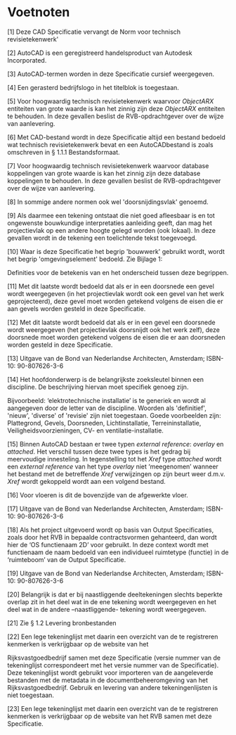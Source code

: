 # Voetnoten

[1] Deze CAD Specificatie vervangt de Norm voor technisch
revisietekenwerk'

[2] AutoCAD is een geregistreerd handelsproduct van Autodesk
Incorporated.

[3] AutoCAD-termen worden in deze Specificatie cursief weergegeven.

[4] Een gerasterd bedrijfslogo in het titelblok is toegestaan.

[5] Voor hoogwaardig technisch revisietekenwerk waarvoor *ObjectARX*
entiteiten van grote waarde is kan het zinnig zijn deze *ObjectARX*
entiteiten te behouden. In deze gevallen beslist de RVB-opdrachtgever
over de wijze van aanlevering.

[6] Met CAD-bestand wordt in deze Specificatie altijd een bestand
bedoeld wat technisch revisietekenwerk bevat en een AutoCADbestand is
zoals omschreven in § 1.1.1 Bestandsformaat.

[7] Voor hoogwaardig technisch revisietekenwerk waarvoor database
koppelingen van grote waarde is kan het zinnig zijn deze database
koppelingen te behouden. In deze gevallen beslist de RVB-opdrachtgever
over de wijze van aanlevering.

[8] In sommige andere normen ook wel 'doorsnijdingsvlak' genoemd.

[9] Als daarmee een tekening ontstaat die niet goed afleesbaar is en tot
ongewenste bouwkundige interpretaties aanleiding geeft, dan mag het
projectievlak op een andere hoogte gelegd worden (ook lokaal). In deze
gevallen wordt in de tekening een toelichtende tekst toegevoegd.

[10] Waar is deze Specificatie het begrip 'bouwwerk' gebruikt wordt,
wordt het begrip 'omgevingselement' bedoeld. Zie Bijlage 1:

Definities voor de betekenis van en het onderscheid tussen deze
begrippen.

[11] Met dit laatste wordt bedoeld dat als er in een doorsnede een gevel
wordt weergegeven (in het projectievlak wordt ook een gevel van het werk
geprojecteerd), deze gevel moet worden getekend volgens de eisen die er
aan gevels worden gesteld in deze Specificatie.

[12] Met dit laatste wordt bedoeld dat als er in een gevel een doorsnede
wordt weergegeven (het projectievlak doorsnijdt ook het werk zelf), deze
doorsnede moet worden getekend volgens de eisen die er aan doorsneden
worden gesteld in deze Specificatie.

[13] Uitgave van de Bond van Nederlandse Architecten, Amsterdam;
ISBN-10: 90-807626-3-6

[14] Het hoofdonderwerp is de belangrijkste zoeksleutel binnen een
discipline. De beschrijving hiervan moet specifiek genoeg zijn.

Bijvoorbeeld: ‘elektrotechnische installatie’ is te generiek en wordt al
aangegeven door de letter van de discipline. Woorden als 'definitief',
'nieuw', 'diverse' of 'revisie' zijn niet toegestaan. Goede voorbeelden
zijn: Plattegrond, Gevels, Doorsneden, Lichtinstallatie,
Terreininstallatie, Veiligheidsvoorzieningen, CV- en
ventilatie-installatie.

[15] Binnen AutoCAD bestaan er twee typen *external reference*:
*overlay* en *attached*. Het verschil tussen deze twee types is het
gedrag bij meervoudige innesteling. In tegenstelling tot het *Xref* type
*attached* wordt een *external reference* van het type *overlay* niet
‘meegenomen’ wanneer het bestand met de betreffende *Xref* verwijzingen
op zijn beurt weer d.m.v. *Xref* wordt gekoppeld wordt aan een volgend
bestand.

[16] Voor vloeren is dit de bovenzijde van de afgewerkte vloer.

[17] Uitgave van de Bond van Nederlandse Architecten, Amsterdam;
ISBN-10: 90-807626-3-6

[18] Als het project uitgevoerd wordt op basis van Output Specificaties,
zoals door het RVB in bepaalde contractsvormen gehanteerd, dan wordt
hier de ‘OS functienaam 2D’ voor gebruikt. In deze context wordt met
functienaam de naam bedoeld van een individueel ruimtetype (functie) in
de ‘ruimteboom’ van de Output Specificatie.

[19] Uitgave van de Bond van Nederlandse Architecten, Amsterdam;
ISBN-10: 90-807626-3-6

[20] Belangrijk is dat er bij naastliggende deeltekeningen slechts
beperkte overlap zit in het deel wat in de ene tekening wordt
weergegeven en het deel wat in de andere –naastliggende- tekening wordt
weergegeven.

[21] Zie § 1.2 Levering bronbestanden

[22] Een lege tekeninglijst met daarin een overzicht van de te
registreren kenmerken is verkrijgbaar op de website van het

Rijksvastgoedbedrijf samen met deze Specificatie (versie nummer van de
tekeninglijst correspondeert met het versie nummer van de Specificatie).
Deze tekeninglijst wordt gebruikt voor importeren van de aangeleverde
bestanden met de metadata in de documentbeheeromgeving van het
Rijksvastgoedbedrijf. Gebruik en levering van andere tekeningenlijsten
is niet toegestaan.

[23] Een lege tekeninglijst met daarin een overzicht van de te
registreren kenmerken is verkrijgbaar op de website van het RVB samen
met deze Specificatie.
